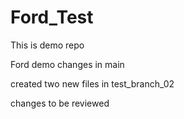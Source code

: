 # Ford_Test

This is demo repo

Ford demo changes in main

created two new files in test_branch_02

changes to be reviewed

